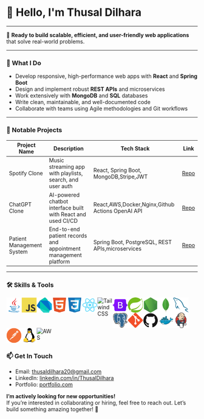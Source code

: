 # 👋 Hello, I'm Thusal Dilhara  
---

🚀 **Ready to build scalable, efficient, and user-friendly web applications** that solve real-world problems.

---

### 🔭 What I Do  
- Develop responsive, high-performance web apps with **React** and **Spring Boot**  
- Design and implement robust **REST APIs** and microservices  
- Work extensively with **MongoDB** and **SQL** databases  
- Write clean, maintainable, and well-documented code  
- Collaborate with teams using Agile methodologies and Git workflows  

---

### 💼 Notable Projects  

| Project Name           | Description                                     | Tech Stack                     | Link                       |
|-----------------------|------------------------------------------------|-------------------------------|----------------------------|
| Spotify Clone          | Music streaming app with playlists, search, and user auth | React, Spring Boot, MongoDB,Stripe,JWT | [Repo](https://github.com/ThusalDilhara/Spotify-Clone-FrontEnd) |
| ChatGPT Clone          | AI-powered chatbot interface built with React and used CI/CD | React,AWS,Docker,Nginx,Github Actions OpenAI API | [Repo](https://github.com/ThusalDilhara/Chatgpt-Clone) |
| Patient Management System | End-to-end patient records and appointment management platform | Spring Boot, PostgreSQL, REST APIs,microservices | [Repo](https://github.com/ThusalDilhara/patient-management-springboot) |
---

### 🛠️ Skills & Tools

<div>
  <!-- Programming Languages -->
  <img align="left" alt="Java" width="40px" src="https://raw.githubusercontent.com/devicons/devicon/master/icons/java/java-original.svg" />
  <img align="left" alt="JavaScript" width="40px" src="https://raw.githubusercontent.com/devicons/devicon/master/icons/javascript/javascript-original.svg" />
  <img align="left" alt="Dart" width="40px" src="https://raw.githubusercontent.com/devicons/devicon/master/icons/dart/dart-original.svg" />
  
  <!-- Frontend -->
  <img align="left" alt="HTML5" width="40px" src="https://raw.githubusercontent.com/devicons/devicon/master/icons/html5/html5-original.svg" />
  <img align="left" alt="CSS3" width="40px" src="https://raw.githubusercontent.com/devicons/devicon/master/icons/css3/css3-original.svg" />
  <img align="left" alt="React" width="40px" src="https://raw.githubusercontent.com/devicons/devicon/master/icons/react/react-original.svg" />
  <img align="left" alt="Tailwind CSS" width="40px" src="https://cdn.jsdelivr.net/gh/simple-icons/simple-icons/icons/tailwindcss.svg" />

  <img align="left" alt="Bootstrap" width="40px" src="https://raw.githubusercontent.com/devicons/devicon/master/icons/bootstrap/bootstrap-original.svg" />
  
  <!-- Backend -->
  <img align="left" alt="Spring Boot" width="40px" src="https://raw.githubusercontent.com/devicons/devicon/master/icons/spring/spring-original.svg" />
  <img align="left" alt="Node.js" width="40px" src="https://raw.githubusercontent.com/devicons/devicon/master/icons/nodejs/nodejs-original.svg" />
  
  <!-- Databases -->
  <img align="left" alt="MongoDB" width="40px" src="https://raw.githubusercontent.com/devicons/devicon/master/icons/mongodb/mongodb-original.svg" />
  <img align="left" alt="MySQL" width="40px" src="https://raw.githubusercontent.com/devicons/devicon/master/icons/mysql/mysql-original.svg" />
  <img align="left" alt="PostgreSQL" width="40px" src="https://raw.githubusercontent.com/devicons/devicon/master/icons/postgresql/postgresql-original.svg" />
  
  <!-- Tools & DevOps -->
  <img align="left" alt="Git" width="40px" src="https://raw.githubusercontent.com/devicons/devicon/master/icons/git/git-original.svg" />
  <img align="left" alt="GitHub" width="40px" src="https://raw.githubusercontent.com/devicons/devicon/master/icons/github/github-original.svg" />
  <img align="left" alt="Docker" width="40px" src="https://raw.githubusercontent.com/devicons/devicon/master/icons/docker/docker-original.svg" />
  <img align="left" alt="Jenkins" width="40px" src="https://raw.githubusercontent.com/devicons/devicon/master/icons/jenkins/jenkins-original.svg" />
  <img align="left" alt="Postman" width="40px" src="https://raw.githubusercontent.com/devicons/devicon/master/icons/postman/postman-original.svg" />
  <img align="left" alt="Linux" width="40px" src="https://raw.githubusercontent.com/devicons/devicon/master/icons/linux/linux-original.svg" />
  <img align="left" alt="AWS" width="40px" src="https://cdn.jsdelivr.net/gh/simple-icons/simple-icons/icons/amazonaws.svg" />

</div>
<br clear="both" />

### 📫 Get In Touch

- Email: thusaldilhara20@gmail.com  
- LinkedIn: [linkedin.com/in/ThusalDilhara](https://www.linkedin.com/in/thusal-dilhara-b00585274/)  
- Portfolio: [portfolio.com](https://portfolio-website-theta-seven-36.vercel.app/)

**I’m actively looking for new opportunities!**  
If you’re interested in collaborating or hiring, feel free to reach out. Let’s build something amazing together! 🚀

